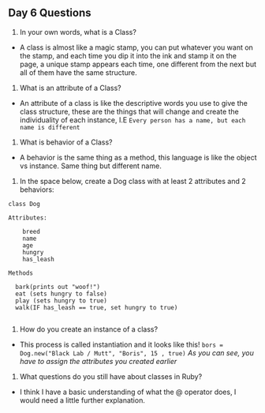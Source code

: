 ## Day 6 Questions

1. In your own words, what is a Class?
  - A class is almost like a magic stamp, you can put whatever you want on the stamp, and each time you dip it into the ink and stamp it on the page, a unique stamp appears each time, one different from the next but all of them have the same structure.

1. What is an attribute of a Class?
  - An attribute of a class is like the descriptive words you use to give the class structure, these are the things that will change and create the individuality of each instance, I.E `Every person has a name, but each name is different`

1. What is behavior of a Class?
  - A behavior is the same thing as a method, this language is like the object vs instance. Same thing but different name.

1. In the space below, create a Dog class with at least 2 attributes and 2 behaviors:
```
class Dog

Attributes:

    breed
    name
    age
    hungry
    has_leash

Methods

  bark(prints out "woof!")
  eat (sets hungry to false)
  play (sets hungry to true)
  walk(IF has_leash == true, set hungry to true)


```

1. How do you create an instance of a class?
  - This process is called instantiation and it looks like this!
  `bors = Dog.new("Black Lab / Mutt", "Boris", 15 , true)`
  *As you can see, you have to assign the attributes you created earlier*

1. What questions do you still have about classes in Ruby?
  - I think I have a basic understanding of what the @ operator does, I would need a little further explanation.
